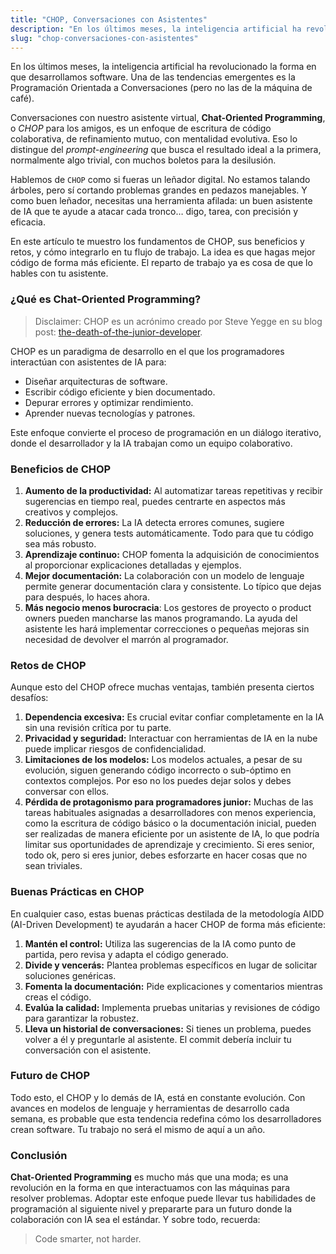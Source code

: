 ```yaml
---
title: "CHOP, Conversaciones con Asistentes"
description: "En los últimos meses, la inteligencia artificial ha revolucionado la forma en que desarrollamos software. Una de las tendencias emergentes es la Programación Orientada a Conversaciones (pero no las de la máquina de café). Conversaciones con nuestro asistente virtual, **Chat-Oriented Programming**, o *CHOP* para los amigos, es un enfoque de escritura de código colaborativa, de refinamiento mutuo, con mentalidad evolutiva. Eso lo distingue del _prompt-engineering_ que busca el resultado ideal a la primera, normalmente algo trivial, con muchos boletos para la desilusión."
slug: "chop-conversaciones-con-asistentes"
---
```

  
En los últimos meses, la inteligencia artificial ha revolucionado la forma en que desarrollamos software. Una de las tendencias emergentes es la Programación Orientada a Conversaciones (pero no las de la máquina de café).

Conversaciones con nuestro asistente virtual, **Chat-Oriented Programming**, o *CHOP* para los amigos, es un enfoque de escritura de código colaborativa, de refinamiento mutuo, con mentalidad evolutiva. Eso lo distingue del _prompt-engineering_ que busca el resultado ideal a la primera, normalmente algo trivial, con muchos boletos para la desilusión.

Hablemos de `CHOP` como si fueras un leñador digital. No estamos talando árboles, pero sí cortando problemas grandes en pedazos manejables. Y como buen leñador, necesitas una herramienta afilada: un buen asistente de IA que te ayude a atacar cada tronco… digo, tarea, con precisión y eficacia. 

En este artículo te muestro los fundamentos de CHOP, sus beneficios y retos, y cómo integrarlo en tu flujo de trabajo. La idea es que hagas mejor código de forma más eficiente. El reparto de trabajo ya es cosa de que lo hables con tu asistente.

### ¿Qué es Chat-Oriented Programming?

> Disclaimer: CHOP es un acrónimo creado por Steve Yegge en su blog post:  [the-death-of-the-junior-developer](https://sourcegraph.com/blog/the-death-of-the-junior-developer).

CHOP es un paradigma de desarrollo en el que los programadores interactúan con asistentes de IA para:

- Diseñar arquitecturas de software.
- Escribir código eficiente y bien documentado.
- Depurar errores y optimizar rendimiento.
- Aprender nuevas tecnologías y patrones.

Este enfoque convierte el proceso de programación en un diálogo iterativo, donde el desarrollador y la IA trabajan como un equipo colaborativo.

### Beneficios de CHOP

1. **Aumento de la productividad:** Al automatizar tareas repetitivas y recibir sugerencias en tiempo real, puedes centrarte en aspectos más creativos y complejos.
2. **Reducción de errores:** La IA detecta errores comunes, sugiere soluciones, y genera tests automáticamente. Todo para que tu código sea más robusto.
3. **Aprendizaje continuo:** CHOP fomenta la adquisición de conocimientos al proporcionar explicaciones detalladas y ejemplos.
4. **Mejor documentación:** La colaboración con un modelo de lenguaje permite generar documentación clara y consistente. Lo típico que dejas para después, lo haces ahora.
5. **Más negocio menos burocracia**: Los gestores de proyecto o product owners pueden mancharse las manos programando. La ayuda del asistente les hará implementar correcciones o pequeñas  mejoras sin necesidad de devolver el marrón al programador.

### Retos de CHOP

Aunque esto del CHOP ofrece muchas ventajas, también presenta ciertos desafíos:

1. **Dependencia excesiva:** Es crucial evitar confiar completamente en la IA sin una revisión crítica por tu parte.
2. **Privacidad y seguridad:** Interactuar con herramientas de IA en la nube puede implicar riesgos de confidencialidad.
3. **Limitaciones de los modelos:** Los modelos actuales, a pesar de su evolución, siguen generando código incorrecto o sub-óptimo en contextos complejos. Por eso no los puedes dejar solos y debes conversar con ellos.
4. **Pérdida de protagonismo para programadores junior:** Muchas de las tareas habituales asignadas a desarrolladores con menos experiencia, como la escritura de código básico o la documentación inicial, pueden ser realizadas de manera eficiente por un asistente de IA, lo que podría limitar sus oportunidades de aprendizaje y crecimiento. Si eres senior, todo ok, pero si eres junior, debes esforzarte en hacer cosas que no sean triviales.

### Buenas Prácticas en CHOP

En cualquier caso, estas buenas prácticas destilada de la metodología AIDD (AI-Driven Development) te ayudarán a hacer CHOP de forma más eficiente:

1. **Mantén el control:** Utiliza las sugerencias de la IA como punto de partida, pero revisa y adapta el código generado.
2. **Divide y vencerás:** Plantea problemas específicos en lugar de solicitar soluciones genéricas.
3. **Fomenta la documentación:** Pide explicaciones y comentarios mientras creas el código.
4. **Evalúa la calidad:** Implementa pruebas unitarias y revisiones de código para garantizar la robustez.
5. **Lleva un historial de conversaciones:** Si tienes un problema, puedes volver a él y preguntarle al asistente. El commit debería incluir tu conversación con el asistente.

### Futuro de CHOP

Todo esto, el CHOP y lo demás de IA, está en constante evolución. Con avances en modelos de lenguaje y herramientas de desarrollo cada semana, es probable que esta tendencia redefina cómo los desarrolladores crean software. Tu trabajo no será el mismo de aquí a un año.

### Conclusión

**Chat-Oriented Programming** es mucho más que una moda; es una revolución en la forma en que interactuamos con las máquinas para resolver problemas. Adoptar este enfoque puede llevar tus habilidades de programación al siguiente nivel y prepararte para un futuro donde la colaboración con IA sea el estándar. Y sobre todo, recuerda:

> Code smarter, not harder.


